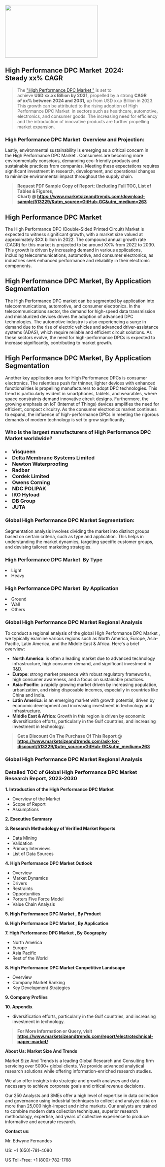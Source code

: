 <p><img class="alignnone size-medium wp-image-20088" src="https://ffe5etoiles.com/wp-content/uploads/2024/12/MST1-300x171.png" alt="" width="300" height="171" /></p><h2 id="ember46" class="ember-view reader-text-block__heading-2">High Performance DPC Market &nbsp;2024: Steady&nbsp;xx% CAGR</h2><blockquote id="ember47" class="ember-view reader-text-block__blockquote">The&nbsp;<a class="app-aware-link " href="https://www.marketsizeandtrends.com/download-sample/513229/&utm_source=GitHub-GC&utm_medium=263" target="_blank" data-test-app-aware-link="">"High Performance DPC Market "</a>&nbsp;is set to achieve&nbsp;<strong>USD&nbsp;xx.xx&nbsp;Billion by 2031,</strong>&nbsp;propelled by a strong&nbsp;<strong>CAGR of&nbsp;xx% between 2024 and 2031,</strong>&nbsp;up from USD xx.x Billion in 2023. This growth can be attributed to the rising adoption of&nbsp;High Performance DPC Market &nbsp;in sectors such as healthcare, automotive, electronics, and consumer goods. The increasing need for efficiency and the introduction of innovative products are further propelling market expansion.</blockquote><h3 id="ember48" class="ember-view reader-text-block__heading-3">High Performance DPC Market &nbsp;Overview and Projection:</h3><p id="ember49" class="ember-view reader-text-block__paragraph">Lastly, environmental sustainability is emerging as a critical concern in the&nbsp;High Performance DPC Market . Consumers are becoming more environmentally conscious, demanding eco-friendly products and sustainable practices from companies. Meeting these expectations requires significant investment in research, development, and operational changes to minimize environmental impact throughout the supply chain.</p><blockquote id="ember50" class="ember-view reader-text-block__blockquote"><strong>Request PDF Sample Copy of Report: (Including Full TOC, List of Tables &amp; Figures, Chart)&nbsp;@&nbsp;<strong><a href="https://www.marketsizeandtrends.com/download-sample/513229/&utm_source=GitHub-GC&utm_medium=263" target="_blank">https://www.marketsizeandtrends.com/download-sample/513229/&utm_source=GitHub-GC&utm_medium=263</a></strong></strong></blockquote><h3 class=""> <h2>High Performance DPC Market</h2><p>The High Performance DPC (Double-Sided Printed Circuit) Market is expected to witness significant growth, with a market size valued at approximately $XX billion in 2022. The compound annual growth rate (CAGR) for this market is projected to be around XX% from 2022 to 2030. This growth is driven by increasing demand in various applications, including telecommunications, automotive, and consumer electronics, as industries seek enhanced performance and reliability in their electronic components.</p><h2>High Performance DPC Market, By Application Segmentation</h2><p>The High Performance DPC market can be segmented by application into telecommunications, automotive, and consumer electronics. In the telecommunications sector, the demand for high-speed data transmission and miniaturized devices drives the adoption of advanced DPC technologies. The automotive industry is also experiencing a surge in demand due to the rise of electric vehicles and advanced driver-assistance systems (ADAS), which require reliable and efficient circuit solutions. As these sectors evolve, the need for high-performance DPCs is expected to increase significantly, contributing to market growth.</p><h2>High Performance DPC Market, By Application Segmentation</h2><p>Another key application area for High Performance DPCs is consumer electronics. The relentless push for thinner, lighter devices with enhanced functionalities is propelling manufacturers to adopt DPC technologies. This trend is particularly evident in smartphones, tablets, and wearables, where space constraints demand innovative circuit designs. Furthermore, the growing emphasis on IoT (Internet of Things) devices amplifies the need for efficient, compact circuitry. As the consumer electronics market continues to expand, the influence of high-performance DPCs in meeting the rigorous demands of modern technology is set to grow significantly.</p></h3><h3 id="" class="">Who is the largest manufacturers of&nbsp;High Performance DPC Market worldwide?</h3><h3 class=""></Li><Li>Visqueen</Li><Li> Delta Membrane Systems Limited</Li><Li> Newton Waterproofing</Li><Li> Radbar</Li><Li> Cordek Limited</Li><Li> Owens Corning</Li><Li> NDC POLIPAK</Li><Li> IKO Hyload</Li><Li> DB Group</Li><Li> JUTA</h3><h3 id="ember53" class="ember-view reader-text-block__heading-3">Global&nbsp;High Performance DPC Market Segmentation:</h3><p id="ember54" class="ember-view reader-text-block__paragraph">Segmentation analysis involves dividing the market into distinct groups based on certain criteria, such as type and application. This helps in understanding the market dynamics, targeting specific customer groups, and devising tailored marketing strategies.</p><h3 id="" class="">High Performance DPC Market &nbsp;By Type</h3><p></Li><Li>Light</Li><Li> Heavy</p><h3 id="" class="">High Performance DPC Market &nbsp;By Application</h3><p class=""></Li><Li>Ground</Li><Li> Wall</Li><Li> Others</p><h3 id="ember62" class="ember-view reader-text-block__heading-3">Global High Performance DPC Market Regional Analysis</h3><p id="ember63" class="ember-view reader-text-block__paragraph">To conduct a regional analysis of the global High Performance DPC Market , we typically examine various regions such as North America, Europe, Asia-Pacific, Latin America, and the Middle East &amp; Africa. Here's a brief overview:</p><ul><li><strong>North America</strong>: is often a leading market due to advanced technology infrastructure, high consumer demand, and significant investment in R&amp;D.</li><li><strong>Europe</strong>: strong market presence with robust regulatory frameworks, high consumer awareness, and a focus on sustainable practices.</li><li><strong>Asia-Pacific</strong>: a rapidly growing market driven by increasing population, urbanization, and rising disposable incomes, especially in countries like China and India.</li><li><strong>Latin America</strong>: is an emerging market with growth potential, driven by economic development and increasing investment in technology and infrastructure.</li><li><strong>Middle East &amp; Africa</strong>: Growth in this region is driven by economic diversification efforts, particularly in the Gulf countries, and increasing investment in technology.</li></ul><blockquote id="ember61" class="ember-view reader-text-block__blockquote"><strong>Get a Discount On The Purchase Of This Report @ <strong><a href="https://html-cleaner.com/" target="">https://www.marketsizeandtrends.com/ask-for-discount/513229/&utm_source=GitHub-GC&utm_medium=263</a></strong></strong></blockquote><h3 id="ember62" class="ember-view reader-text-block__heading-3">Global High Performance DPC Market Regional Analysis</h3><h3 id="" class="">Detailed TOC of Global High Performance DPC Market Research Report, 2023-2030</h3><p id="" class=""><strong>1. Introduction of the High Performance DPC Market </strong></p><ul><li>Overview of the Market</li><li>Scope of Report</li><li>Assumptions</li></ul><p id="" class=""><strong>2. Executive Summary</strong></p><p id="" class=""><strong>3. Research Methodology of Verified Market Reports</strong></p><ul><li>Data Mining</li><li>Validation</li><li>Primary Interviews</li><li>List of Data Sources</li></ul><p id="" class=""><strong>4. High Performance DPC Market Outlook</strong></p><ul><li>Overview</li><li>Market Dynamics</li><li>Drivers</li><li>Restraints</li><li>Opportunities</li><li>Porters Five Force Model</li><li>Value Chain Analysis</li></ul><p id="" class=""><strong>5. High Performance DPC Market , By Product</strong></p><p id="" class=""><strong>6. High Performance DPC Market , By Application</strong></p><p id="" class=""><strong>7. High Performance DPC Market , By Geography</strong></p><ul><li>North America</li><li>Europe</li><li>Asia Pacific</li><li>Rest of the World</li></ul><p id="" class=""><strong>8. High Performance DPC Market Competitive Landscape</strong></p><ul><li>Overview</li><li>Company Market Ranking</li><li>Key Development Strategies</li></ul><p id="" class=""><strong>9. Company Profiles</strong></p><p id="" class=""><strong>10. Appendix</strong></p><ul><li>diversification efforts, particularly in the Gulf countries, and increasing investment in technology.</li></ul><blockquote id="ember65" class="ember-view reader-text-block__blockquote"><strong>For More Information or Query, visit <strong><strong><a href="https://html-cleaner.com/" target="">https://www.marketsizeandtrends.com/report/electrotechnical-paper-market/</a></strong></strong></strong></blockquote><p id="" class=""><strong>About Us: Market Size And Trends</strong></p><p id="" class="">Market Size And Trends is a leading Global Research and Consulting firm servicing over 5000+ global clients. We provide advanced analytical research solutions while offering information-enriched research studies.</p><p id="" class="">We also offer insights into strategic and growth analyses and data necessary to achieve corporate goals and critical revenue decisions.</p><p id="" class="">Our 250 Analysts and SMEs offer a high level of expertise in data collection and governance using industrial techniques to collect and analyze data on more than 25,000 high-impact and niche markets. Our analysts are trained to combine modern data collection techniques, superior research methodology, expertise, and years of collective experience to produce informative and accurate research.</p><p id="" class=""><strong>Contact us:</strong></p><p id="" class="">Mr. Edwyne Fernandes</p><p id="" class="">US: +1 (650)-781-4080</p><p id="" class="">US Toll-Free: +1 (800)-782-1768</p>
